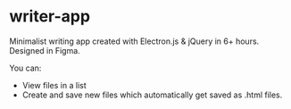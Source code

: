# writer-app
 
Minimalist writing app created with Electron.js & jQuery in 6+ hours.
Designed in Figma.

You can:
- View files in a list
- Create and save new files which automatically get saved as .html files.
